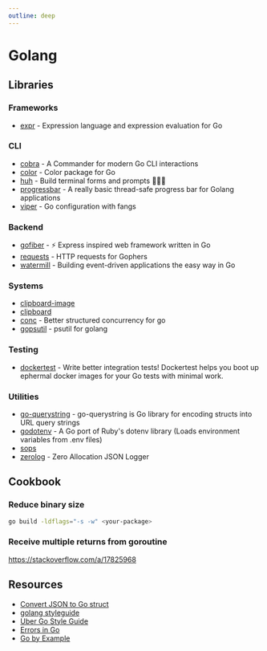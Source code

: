 ```yaml
---
outline: deep
---
```


# Golang

## Libraries

### Frameworks

- [expr](https://github.com/expr-lang/expr) - Expression language and expression evaluation for Go


### CLI

- [cobra](https://github.com/spf13/cobra) - A Commander for modern Go CLI interactions
- [color](https://github.com/fatih/color) - Color package for Go
- [huh](https://github.com/charmbracelet/huh) - Build terminal forms and prompts 🤷🏻‍♀️
- [progressbar](https://github.com/schollz/progressbar) - A really basic thread-safe progress bar for Golang applications
- [viper](https://github.com/spf13/viper) - Go configuration with fangs

### Backend

- [gofiber](https://github.com/gofiber/fiber/v2) - ⚡️ Express inspired web framework written in Go
- [requests](https://github.com/carlmjohnson/requests) - HTTP requests for Gophers
- [watermill](https://github.com/ThreeDotsLabs/watermill) - Building event-driven applications the easy way in Go


### Systems
- [clipboard-image](https://github.com/skanehira/clipboard-image)
- [clipboard](https://github.com/atotto/clipboard)
- [conc](https://github.com/sourcegraph/conc) - Better structured concurrency for go
- [gopsutil](https://github.com/shirou/gopsutil) - psutil for golang

### Testing
- [dockertest](https://github.com/ory/dockertest) - Write better integration tests! Dockertest helps you boot up ephermal docker images for your Go tests with minimal work.

### Utilities

- [go-querystring](https://github.com/google/go-querystring) - go-querystring is Go library for encoding structs into URL query strings
- [godotenv](https://github.com/joho/godotenv) - A Go port of Ruby's dotenv library (Loads environment variables from .env files)
- [sops](https://pkg.go.dev/github.com/getsops/sops/v3)
- [zerolog](https://github.com/rs/zerolog) - Zero Allocation JSON Logger

## Cookbook

### Reduce binary size

```bash
go build -ldflags="-s -w" <your-package>
```

### Receive multiple returns from goroutine

<https://stackoverflow.com/a/17825968>

## Resources

- [Convert JSON to Go struct](https://mholt.github.io/json-to-go/)
- [golang styleguide](https://google.github.io/styleguide/go/)
- [Uber Go Style Guide](https://github.com/uber-go/guide/blob/master/style.md)
- [Errors in Go](https://miparnisariblog.wordpress.com/2024/07/28/errors-in-go/)
- [Go by Example](https://gobyexample.com/)
